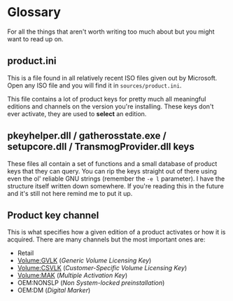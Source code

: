 # Glossary

For all the things that aren't worth writing too much about but you might want to read up on.

## product.ini

This is a file found in all relatively recent ISO files given out by Microsoft. Open any ISO file and you will find it in `sources/product.ini`. 

This file contains a lot of product keys for pretty much all meaningful editions and channels on the version you're installing. These keys don't ever activate, they are used to **select** an edition.

## pkeyhelper.dll / gatherosstate.exe / setupcore.dll / TransmogProvider.dll keys

These files all contain a set of functions and a small database of product keys that they can query. You can rip the keys straight out of there using even the ol' reliable GNU strings (remember the `-e l` parameter). I have the structure itself written down somewhere. If you're reading this in the future and it's still not here remind me to put it up.


## Product key channel

This is what specifies how a given edition of a product activates or how it is acquired. There are many channels but the most important ones are:

 - Retail
 - [Volume:GVLK](https://learn.microsoft.com/en-us/windows/deployment/volume-activation/plan-for-volume-activation-client#generic-volume-licensing-keys) (*Generic Volume Licensing Key*)
 - [Volume:CSVLK](https://learn.microsoft.com/en-us/windows/deployment/volume-activation/plan-for-volume-activation-client#kms-host-keys) (*Customer-Specific Volume Licensing Key*)
 - [Volume:MAK](https://learn.microsoft.com/en-us/licensing/products-keys-faq#what-is-a-multiple-activation-key--mak-) (*Multiple Activation Key*)
 - OEM:NONSLP (*Non System-locked preinstallation*)
 - OEM:DM (*Digital Marker*)